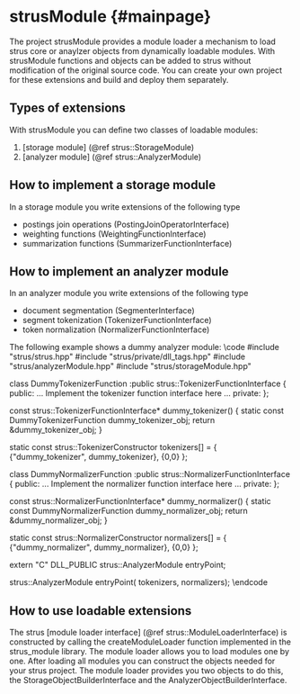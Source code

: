 strusModule	 {#mainpage}
===========

The project strusModule provides a module loader a mechanism to load strus core or anaylzer 
objects from dynamically loadable modules. With strusModule functions and objects 
can be added to strus without modification of the original source code.
You can create your own project for these extensions and build and deploy them separately.

Types of extensions
-------------------
With strusModule you can define two classes of loadable modules:
1. [storage module] (@ref strus::StorageModule)
2. [analyzer module] (@ref strus::AnalyzerModule)

How to implement a storage module
---------------------------------
In a storage module you write extensions of the following type
* postings join operations (PostingJoinOperatorInterface)
* weighting functions (WeightingFunctionInterface)
* summarization functions (SummarizerFunctionInterface)

How to implement an analyzer module
---------------------------------
In an analyzer module you write extensions of the following type
* document segmentation (SegmenterInterface)
* segment tokenization (TokenizerFunctionInterface)
* token normalization (NormalizerFunctionInterface)

The following example shows a dummy analyzer module:
\code
#include "strus/strus.hpp"
#include "strus/private/dll_tags.hpp"
#include "strus/analyzerModule.hpp"
#include "strus/storageModule.hpp"

class DummyTokenizerFunction
	:public strus::TokenizerFunctionInterface
{
public:
	... Implement the tokenizer function interface here ...
private:
};

const strus::TokenizerFunctionInterface* dummy_tokenizer()
{
	static const DummyTokenizerFunction dummy_tokenizer_obj;
	return &dummy_tokenizer_obj;
}

static const strus::TokenizerConstructor tokenizers[] =
{
	{"dummy_tokenizer", dummy_tokenizer},
	{0,0}
};

class DummyNormalizerFunction
	:public strus::NormalizerFunctionInterface
{
public:
	... Implement the normalizer function interface here ...
private:
};

const strus::NormalizerFunctionInterface* dummy_normalizer()
{
	static const DummyNormalizerFunction dummy_normalizer_obj;
	return &dummy_normalizer_obj;
}

static const strus::NormalizerConstructor normalizers[] =
{
	{"dummy_normalizer", dummy_normalizer},
	{0,0}
};

extern "C" DLL_PUBLIC strus::AnalyzerModule entryPoint;

strus::AnalyzerModule entryPoint( tokenizers, normalizers);
\endcode


How to use loadable extensions
------------------------------
The strus [module loader interface] (@ref strus::ModuleLoaderInterface) is constructed by
calling the createModuleLoader function implemented in the strus_module library.
The module loader allows you to load modules one by one. After loading all modules you can
construct the objects needed for your strus project. The module loader provides you two
objects to do this, the StorageObjectBuilderInterface and the AnalyzerObjectBuilderInterface.






